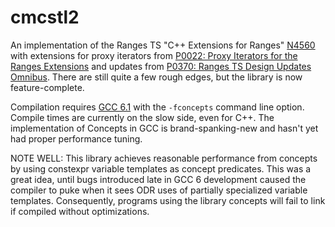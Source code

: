 # cmcstl2
An implementation of the Ranges TS "C++ Extensions for Ranges" [N4560](http://www.open-std.org/jtc1/sc22/wg21/docs/papers/2015/n4560.pdf) with extensions for proxy iterators from [P0022: Proxy Iterators for the Ranges Extensions](http://wg21.link/p0022) and updates from [P0370: Ranges TS Design Updates Omnibus](http://wg21.link/p0370). There are still quite a few rough edges, but the library is now feature-complete.

Compilation requires [GCC 6.1](https://gcc.gnu.org/) with the `-fconcepts` command line option. Compile times are currently on the slow side, even for C++. The implementation of Concepts in GCC is brand-spanking-new and hasn't yet had proper performance tuning.

NOTE WELL: This library achieves reasonable performance from concepts by using constexpr variable templates as concept predicates. This was a great idea, until bugs introduced late in GCC 6 development caused the compiler to puke when it sees ODR uses of partially specialized variable templates. Consequently, programs using the library concepts will fail to link if compiled without optimizations.
